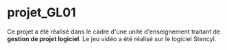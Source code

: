 # projet_GL01
Ce projet a été réalisé dans le cadre d'une unité d'enseignement traitant de **gestion de projet logiciel**.
Le jeu vidéo a été réalisé sur le logiciel Stencyl.
